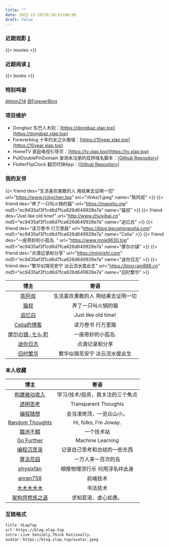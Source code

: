 ```yaml
---
title: ""
date: 2022-12-26T16:58:51+08:00
draft: false
---
```

### 近期观影 <small>[🔗](/movies)</small>

{{< movies >}}

### 近期阅读 <small>[🔗](/books)</small>

{{< books >}}

### 特别鸣谢

[@lmm214](https://immmmm.com)  [@ForeverBlog](https://www.foreverblog.cn)

### 项目维护

* Dongbaz 东巴人木刻：[https://dongbaz.xlap.top](https://dongbaz.xlap.top)
* Foreverblog 十年约友之头像墙：[https://10year.xlap.top](https://10year.xlap.top)
* HomeTV 家庭电视引导页：[https://tv.xlap.top](https://tv.xlap.top)
* PullDoublePinDomain 查询未注册的双拼域名脚本：[[Github Repository]](https://github.com/liuchaowen/pull-double-pinyin-domain.git)
* FlutterFlipClock 翻页时钟App：[[Github Repository]](https://e.coding.net/cheman/app/flutter_flipclock.git)

### 我的友邻
{{< friend des="生活喜欢勇敢的人 用结果去证明一切" url="https://www.rickychen.top" src="/links/1.jpeg" name="陈阿叔" >}}
{{< friend des="养了一只叫火锅的猫" url="https://maoshu.me" md5="ec9435af3f1cd6d7fca626d649928e7a" name="猫叔" >}}
{{< friend des="Just like old time!" url="http://www.zhuiyibai.cn" md5="ec9435af3f1cd6d7fca626d649928e7a" name="追忆白" >}}
{{< friend des="读万卷书 行万里路" url="https://blog.becomingcelia.com" md5="ec9435af3f1cd6d7fca626d649928e7a" name="Celia" >}}
{{< friend des="一座奇妙的小孤岛. " url="https://www.mole9630.top" md5="ec9435af3f1cd6d7fca626d649928e7a" name="摩尔の镇" >}}
{{< friend des="点滴记录和分享" url="https://minirizhi.com" md5="ec9435af3f1cd6d7fca626d649928e7a" name="迷你日志" >}}
{{< friend des="繁华似锦觅安宁 淡云流水度此生" url="https://blog.rain888.cn" md5="ec9435af3f1cd6d7fca626d649928e7a" name="旧时繁华" >}}

|                    博主                    |               寄语               |
| :----------------------------------------: | :-------------------------------: |
|      [陈阿叔](https://www.rickychen.top)      | 生活喜欢勇敢的人 用结果去证明一切 |
|           [猫叔](https://maoshu.me)           |        养了一只叫火锅的猫        |
|       [追忆白](http://www.zhuiyibai.cn)       |        Just like old time!        |
| [Celia的博客](https://blog.becomingcelia.com) |         读万卷书 行万里路         |
| [摩尔の镇-モル·町](https://www.mole9630.top) |         一座奇妙的小孤岛.         |
|       [迷你日志](https://minirizhi.com)       |          点滴记录和分享          |
|      [旧时繁华](https://blog.rain888.cn)      |   繁华似锦觅安宁 淡云流水度此生   |

### 本人收藏

|                   博主                   |               寄语               |
| :---------------------------------------: | :------------------------------: |
|     [构建被动收入](https://www.bmpi.dev)     | 学习/技术/投资，我关注的三个焦点 |
| [透明思考](http://gigix.thoughtworkers.org) |       Transparent Thoughts       |
|     [编程随想](https://jiajunhuang.com)     |     会当凌绝顶，一览众山小。     |
|   [Random Thoughts](https://blog.joway.io)   |      Hi, folks, I'm Joway.      |
|        [臨池不輟](https://keelii.com)        |            一个技术站            |
| [Go Further](https://charlesliuyx.github.io) |         Machine Learning         |
|     [编程沉思录](https://www.cyhone.com)     |   记录自己思考和总结的一些东西   |
|       [算法花园](https://xiang578.com)       |        一万人来一百次的岛        |
|    [physixfan](https://www.physixfan.com)    |  细推物理须行乐 何用浮名绊此身  |
| [anran758](https://anran758.github.io/blog) |             前端技术             |
|      [木木木木木](https://immmmm.com/)      |             书法技术             |
|  [架构师修炼之道](https://tianmingxing.com)  |       求知若渴，虚心如愚。       |

### 互链格式

```txt
title：XLapTop
url：https://blog.xlap.top
intro：Live Sensibly,Think Rationally.
avatar：https://blog.xlap.top/avatar.jpeg
```
